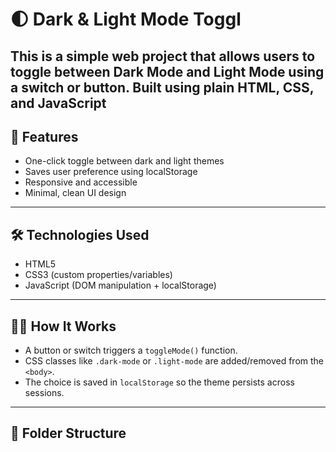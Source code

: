 # 🌓 Dark & Light Mode Toggl

This is a simple web project that allows users to toggle between **Dark Mode** and **Light Mode** using a switch or button. Built using plain HTML, CSS, and JavaScript
---

## 🎯 Features

- One-click toggle between dark and light themes
- Saves user preference using localStorage
- Responsive and accessible
- Minimal, clean UI design
---
## 🛠️ Technologies Used

- HTML5
- CSS3 (custom properties/variables)
- JavaScript (DOM manipulation + localStorage)

---

## 🧑‍💻 How It Works

- A button or switch triggers a `toggleMode()` function.
- CSS classes like `.dark-mode` or `.light-mode` are added/removed from the `<body>`.
- The choice is saved in `localStorage` so the theme persists across sessions.

---

## 📂 Folder Structure

